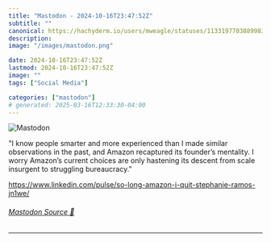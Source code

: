 ```yaml
---
title: "Mastodon - 2024-10-16T23:47:52Z"
subtitle: ""
canonical: https://hachyderm.io/users/mweagle/statuses/113319770388998391
description:
image: "/images/mastodon.png"

date: 2024-10-16T23:47:52Z
lastmod: 2024-10-16T23:47:52Z
image: ""
tags: ["Social Media"]

categories: ["mastodon"]
# generated: 2025-03-16T12:33:30-04:00
---
```

![Mastodon](/images/mastodon.png)

<p>&quot;I know people smarter and more experienced than I made similar observations in the past, and Amazon recaptured its founder’s mentality. I worry Amazon’s current choices are only hastening its descent from scale insurgent to struggling bureaucracy.”</p><p><a href="https://www.linkedin.com/pulse/so-long-amazon-i-quit-stephanie-ramos-jn1we/" target="_blank" rel="nofollow noopener noreferrer" translate="no"><span class="invisible">https://www.</span><span class="ellipsis">linkedin.com/pulse/so-long-ama</span><span class="invisible">zon-i-quit-stephanie-ramos-jn1we/</span></a></p>


###### [Mastodon Source 🐘](https://hachyderm.io/@mweagle/113319770388998391)

___
